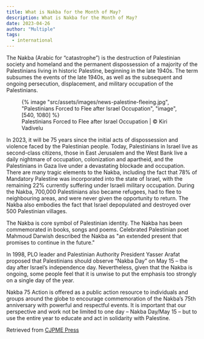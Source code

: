 ```yaml
---
title: What is Nakba for the Month of May?
description: What is Nakba for the Month of May?
date: 2023-04-26
author: "Multiple"
tags:
  - international
---
```


The Nakba (Arabic for “catastrophe”) is the destruction of Palestinian society and homeland and the permanent dispossession of a majority of the Palestinians living in historic Palestine, beginning in the late 1940s. The term subsumes the events of the late 1940s, as well as the subsequent and ongoing persecution, displacement, and military occupation of the Palestinians.

<!-- excerpt -->

<figure>
{% image "src/assets/images/news-palestine-fleeing.jpg", "Palestinians Forced to Flee after Israel Occupation", "image", [540, 1080] %}
<figcaption>Palestinians Forced to Flee after Israel Occupation | © Kiri Vadivelu</figcaption>
</figure>

In 2023, it will be 75 years since the initial acts of dispossession and violence faced by the Palestinian people. Today, Palestinians in Israel live as second-class citizens, those in East Jerusalem and the West Bank live a daily nightmare of occupation, colonization and apartheid, and the Palestinians in Gaza live under a devastating blockade and occupation.
There are many tragic elements to the Nakba, including the fact that 78% of Mandatory Palestine was incorporated into the state of Israel, with the remaining 22% currently suffering under Israeli military occupation. During the Nakba, 700,000 Palestinians also became refugees, had to flee to neighbouring areas, and were never given the opportunity to return. The Nakba also embodies the fact that Israel depopulated and destroyed over 500 Palestinian villages.

The Nakba is core symbol of Palestinian identity. The Nakba has been commemorated in books, songs and poems. Celebrated Palestinian poet Mahmoud Darwish described the Nakba as "an extended present that promises to continue in the future."

In 1998, PLO leader and Palestinian Authority President Yasser Arafat proposed that Palestinians should observe “Nakba Day” on May 15 – the day after Israel’s independence day. Nevertheless, given that the Nakba is ongoing, some people feel that it is unwise to put the emphasis too strongly on a single day of the year.

Nakba 75 Action is offered as a public action resource to individuals and groups around the globe to encourage commemoration of the Nakba’s 75th anniversary with powerful and respectful events. It is important that our perspective and work not be limited to one day – Nakba Day/May 15 – but to use the entire year to educate and act in solidarity with Palestine.

Retrieved from [CJPME Press](https://www.cjpme.org/press_releases)
